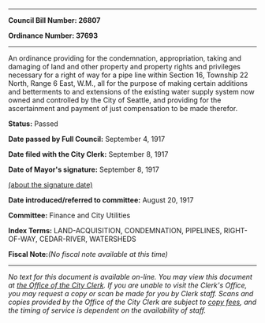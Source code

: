 

********

**Council Bill Number: 26807**
   
**Ordinance Number: 37693**
********

 An ordinance providing for the condemnation, appropriation, taking and damaging of land and other property and property rights and privileges necessary for a right of way for a pipe line within Section 16, Township 22 North, Range 6 East, W.M., all for the purpose of making certain additions and betterments to and extensions of the existing water supply system now owned and controlled by the City of Seattle, and providing for the ascertainment and payment of just compensation to be made therefor.

**Status:** Passed
   
**Date passed by Full Council:** September 4, 1917
   
**Date filed with the City Clerk:** September 8, 1917
   
**Date of Mayor's signature:** September 8, 1917
   
[(about the signature date)](/~public/approvaldate.htm)
   
   
   
**Date introduced/referred to committee:** August 20, 1917
   
**Committee:** Finance and City Utilities
   
   
**Index Terms:** LAND-ACQUISITION, CONDEMNATION, PIPELINES, RIGHT-OF-WAY, CEDAR-RIVER, WATERSHEDS

**Fiscal Note:**_(No fiscal note available at this time)_
********

_No text for this document is available on-line. You may view this document at [the Office of the City Clerk](http://www.seattle.gov/leg/clerk/contactUs.htm). If you are unable to visit the Clerk's Office, you may request a copy or scan be made for you by Clerk staff. Scans and copies provided by the Office of the City Clerk are subject to [copy fees](http://clerk.seattle.gov/~public/clerkfees.htm), and the timing of service is dependent on the availability of staff._

